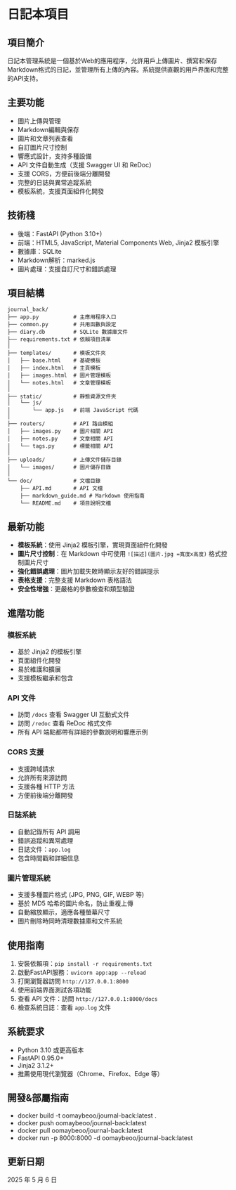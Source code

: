 # 日記本項目

## 項目簡介
日記本管理系統是一個基於Web的應用程序，允許用戶上傳圖片、撰寫和保存Markdown格式的日記，並管理所有上傳的內容。系統提供直觀的用戶界面和完整的API支持。

## 主要功能
- 圖片上傳與管理
- Markdown編輯與保存
- 圖片和文章列表查看
- 自訂圖片尺寸控制
- 響應式設計，支持多種設備
- API 文件自動生成（支援 Swagger UI 和 ReDoc）
- 支援 CORS，方便前後端分離開發
- 完整的日誌與異常追蹤系統
- 模板系統，支援頁面組件化開發

## 技術棧
- 後端：FastAPI (Python 3.10+)
- 前端：HTML5, JavaScript, Material Components Web, Jinja2 模板引擎
- 數據庫：SQLite
- Markdown解析：marked.js
- 圖片處理：支援自訂尺寸和錯誤處理

## 項目結構
```
journal_back/
├── app.py           # 主應用程序入口
├── common.py        # 共用函數與設定
├── diary.db         # SQLite 數據庫文件
├── requirements.txt # 依賴項目清單
│
├── templates/       # 模板文件夾
│   ├── base.html    # 基礎模板
│   ├── index.html   # 主頁模板
│   ├── images.html  # 圖片管理模板
│   └── notes.html   # 文章管理模板
│
├── static/          # 靜態資源文件夾
│   └── js/
│       └── app.js   # 前端 JavaScript 代碼
│
├── routers/         # API 路由模組
│   ├── images.py    # 圖片相關 API
│   ├── notes.py     # 文章相關 API
│   └── tags.py      # 標籤相關 API
│
├── uploads/         # 上傳文件儲存目錄
│   └── images/      # 圖片儲存目錄
│
└── doc/             # 文檔目錄
    ├── API.md       # API 文檔
    ├── markdown_guide.md # Markdown 使用指南
    └── README.md    # 項目說明文檔
```

## 最新功能
- **模板系統**：使用 Jinja2 模板引擎，實現頁面組件化開發
- **圖片尺寸控制**：在 Markdown 中可使用 `![描述](圖片.jpg =寬度x高度)` 格式控制圖片尺寸
- **強化錯誤處理**：圖片加載失敗時顯示友好的錯誤提示
- **表格支援**：完整支援 Markdown 表格語法
- **安全性增強**：更嚴格的參數檢查和類型驗證

## 進階功能

### 模板系統
- 基於 Jinja2 的模板引擎
- 頁面組件化開發
- 易於維護和擴展
- 支援模板繼承和包含

### API 文件
- 訪問 `/docs` 查看 Swagger UI 互動式文件
- 訪問 `/redoc` 查看 ReDoc 格式文件
- 所有 API 端點都帶有詳細的參數說明和響應示例

### CORS 支援
- 支援跨域請求
- 允許所有來源訪問
- 支援各種 HTTP 方法
- 方便前後端分離開發

### 日誌系統
- 自動記錄所有 API 調用
- 錯誤追蹤和異常處理
- 日誌文件：`app.log`
- 包含時間戳和詳細信息

### 圖片管理系統
- 支援多種圖片格式 (JPG, PNG, GIF, WEBP 等)
- 基於 MD5 哈希的圖片命名，防止重複上傳
- 自動縮放顯示，適應各種螢幕尺寸
- 圖片刪除時同時清理數據庫和文件系統

## 使用指南
1. 安裝依賴項：`pip install -r requirements.txt`
2. 啟動FastAPI服務：`uvicorn app:app --reload`
3. 打開瀏覽器訪問 `http://127.0.0.1:8000`
4. 使用前端界面測試各項功能
5. 查看 API 文件：訪問 `http://127.0.0.1:8000/docs`
6. 檢查系統日誌：查看 `app.log` 文件

## 系統要求
- Python 3.10 或更高版本
- FastAPI 0.95.0+
- Jinja2 3.1.2+
- 推薦使用現代瀏覽器（Chrome、Firefox、Edge 等）


## 開發&部屬指南
- docker build -t oomaybeoo/journal-back:latest .
- docker push oomaybeoo/journal-back:latest
- docker pull oomaybeoo/journal-back:latest
- docker run -p 8000:8000 -d oomaybeoo/journal-back:latest


## 更新日期
2025 年 5 月 6 日